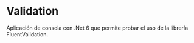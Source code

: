 # Validation
Aplicación de consola con .Net 6 que permite probar el uso de la librería FluentValidation.
